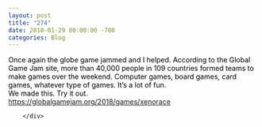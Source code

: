 ```yaml
---
layout: post
title: "274"
date: 2018-01-29 00:00:00 -700
categories: Blog
---
```


<div class="blog-content">
				<div class="paragraph"><span><span style="color:rgb(0, 0, 0)">Once again the globe game jammed and I helped. According to the Global Game Jam site, more than 40,000 people in 109 countries formed teams to make games over the weekend. Computer games, board games, card games, whatever type of games. It&rsquo;s a lot of fun. </span></span><br><span></span><span><span style="color:rgb(0, 0, 0)">We made this. Try it out. </span></span><br><span></span><span><span style="color:rgb(0, 0, 0)"><a href="https://globalgamejam.org/2018/games/xenorace" target="_blank">https://globalgamejam.org/2018/games/xenorace</a></span></span><br><span></span></div>

		</div>
        